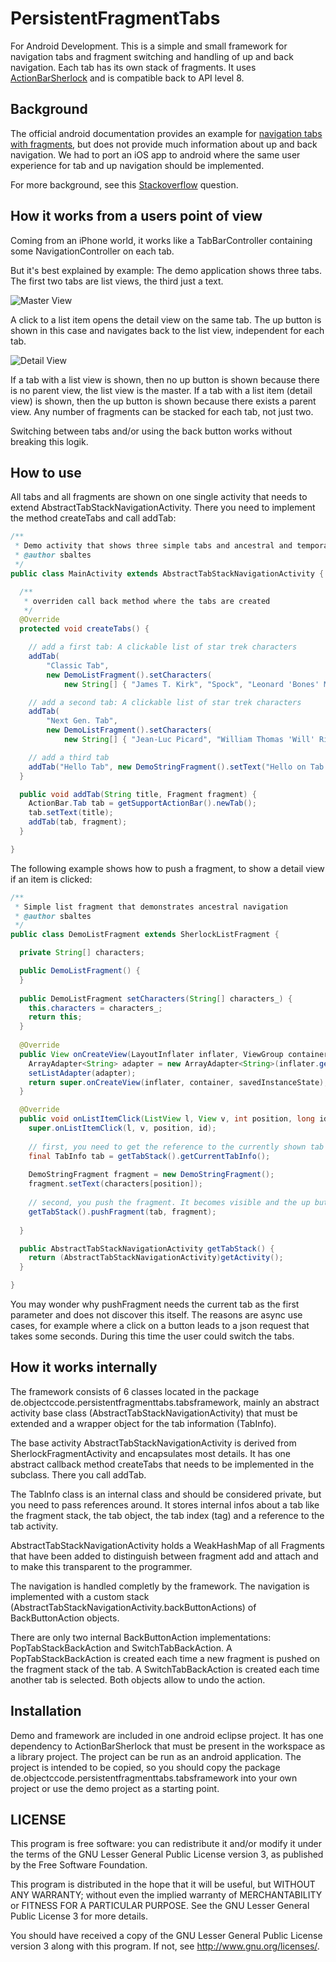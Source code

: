 PersistentFragmentTabs
======================

For Android Development. This is a simple and small framework for navigation tabs and fragment switching and handling of up and back navigation.
Each tab has its own stack of fragments. 
It uses [ActionBarSherlock](http://actionbarsherlock.com/) and is compatible back to API level 8.


Background
----------

The official android documentation provides an example for [navigation tabs with fragments](http://developer.android.com/guide/topics/ui/actionbar.html#Tabs),
but does not provide much information about up and back navigation. We had to port an iOS app to android where 
the same user experience for tab and up navigation should be implemented.

For more background, see this [Stackoverflow](http://stackoverflow.com/questions/6987334/separate-back-stack-for-each-tab-in-android-using-fragments) question.

How it works from a users point of view
---------------------------------------

Coming from an iPhone world, it works like a TabBarController containing some NavigationController on each tab.

But it's best explained by example: The demo application shows three tabs. The first two tabs are list views, the third just a text.

![Master View](/tab_master.png?raw=true)

A click to a list item opens the detail view on the same tab. The up button is shown in this case and navigates back to the list view, 
independent for each tab. 

![Detail View](/tab_detail.png?raw=true)

If a tab with a list view is shown, then no up button is shown because there is no parent view,
the list view is the master. If a tab with a list item (detail view) is shown, then the up button is shown because 
there exists a parent view. Any number of fragments can be stacked for each tab, not just two.

Switching between tabs and/or using the back button works without breaking this logik. 

How to use
----------

All tabs and all fragments are shown on one single activity that needs to extend AbstractTabStackNavigationActivity. 
There you need to implement the method createTabs and call addTab:

```java
/**
 * Demo activity that shows three simple tabs and ancestral and temporal navigation support  
 * @author sbaltes
 */
public class MainActivity extends AbstractTabStackNavigationActivity {

  /**
   * overriden call back method where the tabs are created 
   */
  @Override
  protected void createTabs() {

    // add a first tab: A clickable list of star trek characters 
    addTab(
        "Classic Tab",
        new DemoListFragment().setCharacters(
            new String[] { "James T. Kirk", "Spock", "Leonard 'Bones' McCoy", }));

    // add a second tab: A clickable list of star trek characters 
    addTab(
        "Next Gen. Tab",
        new DemoListFragment().setCharacters(
            new String[] { "Jean-Luc Picard", "William Thomas 'Will' Riker", "Data", }));

    // add a third tab 
    addTab("Hello Tab", new DemoStringFragment().setText("Hello on Tab 3"));
  }

  public void addTab(String title, Fragment fragment) {
    ActionBar.Tab tab = getSupportActionBar().newTab();
    tab.setText(title);
    addTab(tab, fragment);
  }

}
```

The following example shows how to push a fragment, to show a detail view if an item is clicked:

```java
/**
 * Simple list fragment that demonstrates ancestral navigation 
 * @author sbaltes
 */
public class DemoListFragment extends SherlockListFragment {

  private String[] characters;

  public DemoListFragment() {
  }
  
  public DemoListFragment setCharacters(String[] characters_) {
    this.characters = characters_;
    return this;
  }
  
  @Override
  public View onCreateView(LayoutInflater inflater, ViewGroup container, Bundle savedInstanceState) {
    ArrayAdapter<String> adapter = new ArrayAdapter<String>(inflater.getContext(), android.R.layout.simple_list_item_1, characters);
    setListAdapter(adapter);
    return super.onCreateView(inflater, container, savedInstanceState);
  }

  @Override
  public void onListItemClick(ListView l, View v, int position, long id) {
    super.onListItemClick(l, v, position, id);
    
    // first, you need to get the reference to the currently shown tab in order to add the fragment onto this tab
    final TabInfo tab = getTabStack().getCurrentTabInfo();
    
    DemoStringFragment fragment = new DemoStringFragment();
    fragment.setText(characters[position]);
    
    // second, you push the fragment. It becomes visible and the up button is shown
    getTabStack().pushFragment(tab, fragment);
  
  }

  public AbstractTabStackNavigationActivity getTabStack() {
    return (AbstractTabStackNavigationActivity)getActivity();
  }

}
```

You may wonder why pushFragment needs the current tab as the first parameter and does not discover this itself. 
The reasons are async use cases, for example where a click on a button leads to a json request that takes some seconds. 
During this time the user could switch the tabs.

How it works internally
-----------------------

The framework consists of 6 classes located in the package de.objectccode.persistentfragmenttabs.tabsframework, 
mainly an abstract activity base class (AbstractTabStackNavigationActivity) that must be extended and a wrapper object 
for the tab information (TabInfo).

The base activity AbstractTabStackNavigationActivity is derived from SherlockFragmentActivity and encapsulates 
most details. It has one abstract callback method createTabs that needs to be implemented in the subclass. 
There you call addTab.

The TabInfo class is an internal class and should be considered private, but you need to pass references around. It stores internal infos about a tab like the fragment stack, 
the tab object, the tab index (tag) and a reference to the tab activity. 

AbstractTabStackNavigationActivity holds a WeakHashMap of all Fragments that have been added to distinguish between fragment add and 
attach and to make this transparent to the programmer. 

The navigation is handled completly by the framework. The navigation is implemented with a custom stack (AbstractTabStackNavigationActivity.backButtonActions) of 
BackButtonAction objects.

There are only two internal BackButtonAction implementations: PopTabStackBackAction and SwitchTabBackAction. 
A PopTabStackBackAction is created each time a new fragment is pushed on the fragment stack of the tab.
A SwitchTabBackAction is created each time another tab is selected. Both objects allow to undo the action.

Installation
------------

Demo and framework are included in one android eclipse project.
It has one dependency to ActionBarSherlock that must be present in the workspace as a library project. 
The project can be run as an android application. The project is intended to be copied, 
so you should copy the package de.objectccode.persistentfragmenttabs.tabsframework into your own project or use the 
demo project as a starting point.


LICENSE
------- 

This program is free software: you can redistribute it and/or modify
it under the terms of the GNU Lesser General Public License version 3,
as published by the Free Software Foundation.
 
This program is distributed in the hope that it will be useful,
but WITHOUT ANY WARRANTY; without even the implied warranty of
MERCHANTABILITY or FITNESS FOR A PARTICULAR PURPOSE.  See the
GNU Lesser General Public License 3 for more details.
 
You should have received a copy of the GNU Lesser General Public
License version 3 along with this program.
If not, see <http://www.gnu.org/licenses/>.  

